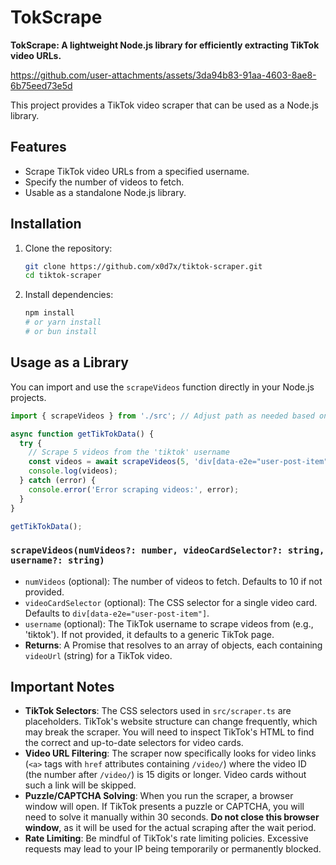 # TokScrape

**TokScrape: A lightweight Node.js library for efficiently extracting TikTok video URLs.**

https://github.com/user-attachments/assets/3da94b83-91aa-4603-8ae8-6b75eed73e5d


This project provides a TikTok video scraper that can be used as a Node.js library.

## Features

- Scrape TikTok video URLs from a specified username.
- Specify the number of videos to fetch.
- Usable as a standalone Node.js library.

## Installation

1. Clone the repository:
   ```bash
   git clone https://github.com/x0d7x/tiktok-scraper.git
   cd tiktok-scraper
   ```
2. Install dependencies:
   ```bash
   npm install
   # or yarn install
   # or bun install
   ```

## Usage as a Library

You can import and use the `scrapeVideos` function directly in your Node.js projects.

```typescript
import { scrapeVideos } from './src'; // Adjust path as needed based on your project structure

async function getTikTokData() {
  try {
    // Scrape 5 videos from the 'tiktok' username
    const videos = await scrapeVideos(5, 'div[data-e2e="user-post-item"]', 'tiktok');
    console.log(videos);
  } catch (error) {
    console.error('Error scraping videos:', error);
  }
}

getTikTokData();
```

### `scrapeVideos(numVideos?: number, videoCardSelector?: string, username?: string)`

- `numVideos` (optional): The number of videos to fetch. Defaults to 10 if not provided.
- `videoCardSelector` (optional): The CSS selector for a single video card. Defaults to `div[data-e2e="user-post-item"]`.
- `username` (optional): The TikTok username to scrape videos from (e.g., 'tiktok'). If not provided, it defaults to a generic TikTok page.
- **Returns**: A Promise that resolves to an array of objects, each containing `videoUrl` (string) for a TikTok video.

## Important Notes

- **TikTok Selectors**: The CSS selectors used in `src/scraper.ts` are placeholders. TikTok's website structure can change frequently, which may break the scraper. You will need to inspect TikTok's HTML to find the correct and up-to-date selectors for video cards.
- **Video URL Filtering**: The scraper now specifically looks for video links (`<a>` tags with `href` attributes containing `/video/`) where the video ID (the number after `/video/`) is 15 digits or longer. Video cards without such a link will be skipped.
- **Puzzle/CAPTCHA Solving**: When you run the scraper, a browser window will open. If TikTok presents a puzzle or CAPTCHA, you will need to solve it manually within 30 seconds. **Do not close this browser window**, as it will be used for the actual scraping after the wait period.
- **Rate Limiting**: Be mindful of TikTok's rate limiting policies. Excessive requests may lead to your IP being temporarily or permanently blocked.
